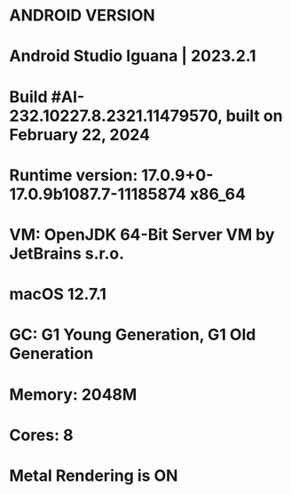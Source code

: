 # ANDROID VERSION

# Android Studio Iguana | 2023.2.1
# Build #AI-232.10227.8.2321.11479570, built on February 22, 2024
# Runtime version: 17.0.9+0-17.0.9b1087.7-11185874 x86_64
# VM: OpenJDK 64-Bit Server VM by JetBrains s.r.o.
# macOS 12.7.1
# GC: G1 Young Generation, G1 Old Generation
# Memory: 2048M
# Cores: 8
# Metal Rendering is ON

